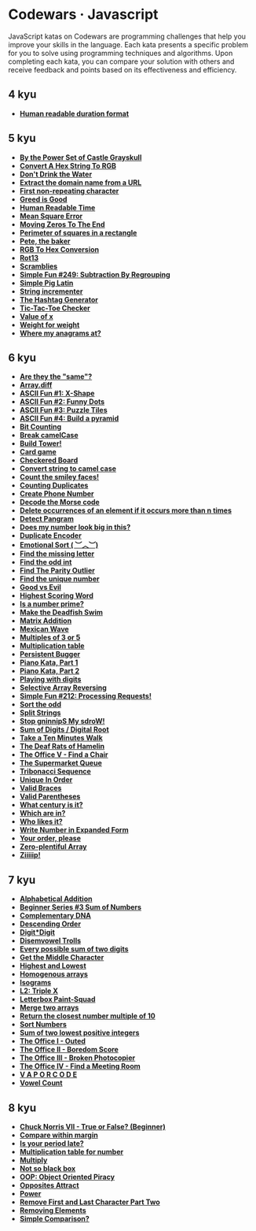 # Codewars · Javascript

JavaScript katas on Codewars are programming challenges that help you improve your skills in the language. Each kata presents a specific problem for you to solve using programming techniques and algorithms. Upon completing each kata, you can compare your solution with others and receive feedback and points based on its effectiveness and efficiency.

## 4 kyu

- **[Human readable duration format](./4-kyu/human-readable-duration-format.md)**

## 5 kyu

- **[By the Power Set of Castle Grayskull](./5-kyu/by-the-power-set-of-castle-grayskull.md)**
- **[Convert A Hex String To RGB](./5-kyu/convert-a-hex-string-to-rgb.md)**
- **[Don't Drink the Water](./5-kyu/dont-drink-the-water.md)**
- **[Extract the domain name from a URL](./5-kyu/extract-the-domain-name-from-a-url.md)**
- **[First non-repeating character](./5-kyu/first-non-repeating-character.md)**
- **[Greed is Good](./5-kyu/greed-is-good.md)**
- **[Human Readable Time](./5-kyu/human-readable-time.md)**
- **[Mean Square Error](./5-kyu/mean-square-error.md)**
- **[Moving Zeros To The End](./5-kyu/moving-zeros-to-the-end.md)**
- **[Perimeter of squares in a rectangle](./5-kyu/perimeter-of-squares-in-a-rectangle.md)**
- **[Pete, the baker](./5-kyu/pete-the-baker.md)**
- **[RGB To Hex Conversion](./5-kyu/rgb-to-hex-conversion.md)**
- **[Rot13](./5-kyu/rot13.md)**
- **[Scramblies](./5-kyu/scramblies.md)**
- **[Simple Fun #249: Subtraction By Regrouping](./5-kyu/simple-fun-249-subtraction-by-regrouping.md)**
- **[Simple Pig Latin](./5-kyu/simple-pig-latin.md)**
- **[String incrementer](./5-kyu/string_incrementer.md)**
- **[The Hashtag Generator](./5-kyu/the-hashtag-generator.md)**
- **[Tic-Tac-Toe Checker](./5-kyu/tic-tac-toe-checker.md)**
- **[Value of x](./5-kyu/value-of-x.md)**
- **[Weight for weight](./5-kyu/weight-for-weight.md)**
- **[Where my anagrams at?](./5-kyu/where-my-anagrams-at.md)**

## 6 kyu

- **[Are they the "same"?](./6-kyu/are-they-the-same.md)**
- **[Array.diff](./6-kyu/array-diff.md)**
- **[ASCII Fun #1: X-Shape](./6-kyu/ascii-fun-1-x-shape.md)**
- **[ASCII Fun #2: Funny Dots](./6-kyu/ascii-fun-2-funny-dots.md)**
- **[ASCII Fun #3: Puzzle Tiles](./6-kyu/ascii-fun-3-puzzle-tiles.md)**
- **[ASCII Fun #4: Build a pyramid](./6-kyu/ascii-fun-4-build-a-pyramid.md)**
- **[Bit Counting](./6-kyu/bit-counting.md)**
- **[Break camelCase](./6-kyu/break-camel-case.md)**
- **[Build Tower!](./6-kyu/build-tower.md)**
- **[Card game](./6-kyu/card-game.md)**
- **[Checkered Board](./6-kyu/checkered-board.md)**
- **[Convert string to camel case](./6-kyu/convert-string-to-camel-case.md)**
- **[Count the smiley faces!](./6-kyu/count-the-smiley-faces.md)**
- **[Counting Duplicates](./6-kyu/counting-duplicates.md)**
- **[Create Phone Number](./6-kyu/create-phone-number.md)**
- **[Decode the Morse code](./6-kyu/decode-the-morse-code.md)**
- **[Delete occurrences of an element if it occurs more than n times](./6-kyu/delete-occurrences-of-an-element-if-it-occurs-more-than-n-times.md)**
- **[Detect Pangram](./6-kyu/detect-pangram.md)**
- **[Does my number look big in this?](./6-kyu/does-my-number-look-big-in-this.md)**
- **[Duplicate Encoder](./6-kyu/duplicate-encoder.md)**
- **[Emotional Sort ( ︶︿︶)](./6-kyu/emotional-sort.md)**
- **[Find the missing letter](./6-kyu/find-the-missing-letter.md)**
- **[Find the odd int](./6-kyu/find-the-odd-int.md)**
- **[Find The Parity Outlier](./6-kyu/find-the-parity-outlier.md)**
- **[Find the unique number](./6-kyu/find-the-unique-number.md)**
- **[Good vs Evil](./6-kyu/good-vs-evil.md)**
- **[Highest Scoring Word](./6-kyu/highest-scoring-word.md)**
- **[Is a number prime?](./6-kyu/is-a-number-prime.md)**
- **[Make the Deadfish Swim](./6-kyu/make-the-deadfish-swim.md)**
- **[Matrix Addition](./6-kyu/matrix-addition.md)**
- **[Mexican Wave](./6-kyu/mexican-wave.md)**
- **[Multiples of 3 or 5](./6-kyu/multiples-of-3-or-5.md)**
- **[Multiplication table](./6-kyu/multiplication-table.md)**
- **[Persistent Bugger](./6-kyu/persistent-bugger.md)**
- **[Piano Kata, Part 1](./6-kyu/piano-kata-part-1.md)**
- **[Piano Kata, Part 2](./6-kyu/piano-kata-part-2.md)**
- **[Playing with digits](./6-kyu/playing-with-digits.md)**
- **[Selective Array Reversing](./6-kyu/selective-array-reversing.md)**
- **[Simple Fun #212: Processing Requests!](./6-kyu/simple-fun-212-processing-requests.md)**
- **[Sort the odd](./6-kyu/sort-the-odd.md)**
- **[Split Strings](./6-kyu/split-strings.md)**
- **[Stop gninnipS My sdroW!](./6-kyu/stop-gninnips-my-sdrow.md)**
- **[Sum of Digits / Digital Root](./6-kyu/sum-of-digits-digital-root.md)**
- **[Take a Ten Minutes Walk](./6-kyu/take-a-ten-minutes-walk.md)**
- **[The Deaf Rats of Hamelin](./6-kyu/the-deaf-rats-of-hamelin.md)**
- **[The Office V - Find a Chair](./6-kyu/the-office-v-find-a-chair.md)**
- **[The Supermarket Queue](./6-kyu/the-supermarket-queue.md)**
- **[Tribonacci Sequence](./6-kyu/tribonacci-sequence.md)**
- **[Unique In Order](./6-kyu/unique-in-order.md)**
- **[Valid Braces](./6-kyu/valid-braces.md)**
- **[Valid Parentheses](./6-kyu/valid-parentheses.md)**
- **[What century is it?](./6-kyu/what-century-is-it.md)**
- **[Which are in?](./6-kyu/which-are-in.md)**
- **[Who likes it?](./6-kyu/who-likes-it.md)**
- **[Write Number in Expanded Form](./6-kyu/write-number-in-expanded-form.md)**
- **[Your order, please](./6-kyu/your-order-please.md)**
- **[Zero-plentiful Array](./6-kyu/zero-plentiful-array.md)**
- **[Ziiiiip!](./6-kyu/ziiiiip.md)**

## 7 kyu

- **[Alphabetical Addition](./7-kyu/alphabetical-addition.md)**
- **[Beginner Series #3 Sum of Numbers](./7-kyu/beginner-series-3-sum-of-numbers.md)**
- **[Complementary DNA](./7-kyu/complementary-dna.md)**
- **[Descending Order](./7-kyu/descending-order.md)**
- **[Digit\*Digit](./7-kyu/digit-digit.md)**
- **[Disemvowel Trolls](./7-kyu/disemvowel-trolls.md)**
- **[Every possible sum of two digits](./7-kyu/every-possible-sum-of-two-digits.md)**
- **[Get the Middle Character](./7-kyu/get-the-middle-character.md)**
- **[Highest and Lowest](./7-kyu/highest-and-lowest.md)**
- **[Homogenous arrays](./7-kyu/homogenous-arrays.md)**
- **[Isograms](./7-kyu/isograms.md)**
- **[L2: Triple X](./7-kyu/l2-triple-x.md)**
- **[Letterbox Paint-Squad](./7-kyu/letterbox-paint-squad.md)**
- **[Merge two arrays](./7-kyu/merge-two-arrays.md)**
- **[Return the closest number multiple of 10](./7-kyu/return-the-closest-number-multiple-of-10.md)**
- **[Sort Numbers](./7-kyu/sort-numbers.md)**
- **[Sum of two lowest positive integers](./7-kyu/sum-of-two-lowest-positive-integers.md)**
- **[The Office I - Outed](./7-kyu/the-office-i-outed.md)**
- **[The Office II - Boredom Score](./7-kyu/the-office-ii-boredom-score.md)**
- **[The Office III - Broken Photocopier](./7-kyu/the-office-iii-broken-photocopier.md)**
- **[The Office IV - Find a Meeting Room](./7-kyu/the-office-iv-finda-a-meeting-room.md)**
- **[V A P O R C O D E](./7-kyu/v-a-p-o-r-c-o-d-e.md)**
- **[Vowel Count](./7-kyu/vowel-count.md)**

## 8 kyu

- **[Chuck Norris VII - True or False? (Beginner)](./8-kyu/chuck-norris-vii-true-or-false-beginner.md)**
- **[Compare within margin](./8-kyu/compare-within-margin.md)**
- **[Is your period late?](./8-kyu/is-your-period-late.md)**
- **[Multiplication table for number](./8-kyu/multiplication-table-for-number.md)**
- **[Multiply](./8-kyu/multiply.md)**
- **[Not so black box](./8-kyu/not-so-black-box.md)**
- **[OOP: Object Oriented Piracy](./8-kyu/oop-object-oriented-piracy.md)**
- **[Opposites Attract](./8-kyu/opposites-attract.md)**
- **[Power](./8-kyu/power.md)**
- **[Remove First and Last Character Part Two](./8-kyu/remove-first-and-last-character-part-two.md)**
- **[Removing Elements](./8-kyu/removing-elements.md)**
- **[Simple Comparison?](./8-kyu/simple-comparison.md)**
